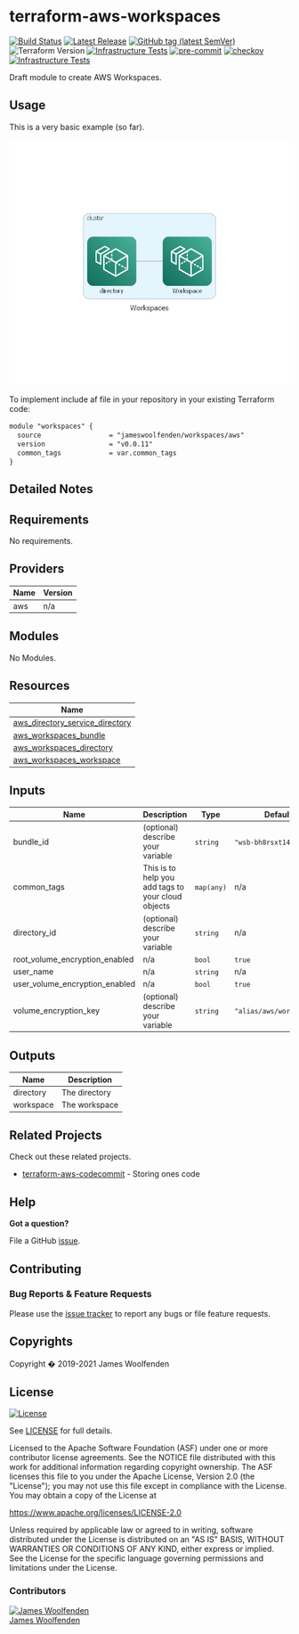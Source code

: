# terraform-aws-workspaces

[![Build Status](https://github.com/JamesWoolfenden/terraform-aws-workspaces/workflows/Verify%20and%20Bump/badge.svg?branch=master)](https://github.com/JamesWoolfenden/terraform-aws-workspaces)
[![Latest Release](https://img.shields.io/github/release/JamesWoolfenden/terraform-aws-workspaces.svg)](https://github.com/JamesWoolfenden/terraform-aws-workspaces/releases/latest)
[![GitHub tag (latest SemVer)](https://img.shields.io/github/tag/JamesWoolfenden/terraform-aws-waf-global.svg?label=latest)](https://github.com/JamesWoolfenden/terraform-aws-waf-global/releases/latest)
![Terraform Version](https://img.shields.io/badge/tf-%3E%3D0.14.0-blue.svg)
[![Infrastructure Tests](https://www.bridgecrew.cloud/badges/github/JamesWoolfenden/terraform-aws-waf-global/cis_aws)](https://www.bridgecrew.cloud/link/badge?vcs=github&fullRepo=JamesWoolfenden%2Fterraform-aws-waf-global&benchmark=CIS+AWS+V1.2)
[![pre-commit](https://img.shields.io/badge/pre--commit-enabled-brightgreen?logo=pre-commit&logoColor=white)](https://github.com/pre-commit/pre-commit)
[![checkov](https://img.shields.io/badge/checkov-verified-brightgreen)](https://www.checkov.io/)
[![Infrastructure Tests](https://www.bridgecrew.cloud/badges/github/jameswoolfenden/terraform-aws-waf-global/general)](https://www.bridgecrew.cloud/link/badge?vcs=github&fullRepo=JamesWoolfenden%2Fterraform-aws-waf-global&benchmark=INFRASTRUCTURE+SECURITY)

Draft module to create AWS Workspaces.

## Usage

This is a very basic example (so far).

![workspaces](./diagram/workspaces.png)

To implement include af file in your repository in your existing Terraform code:

```hcl
module "workspaces" {
  source                 = "jameswoolfenden/workspaces/aws"
  version                = "v0.0.11"
  common_tags            = var.common_tags
}
```

## Detailed Notes

<!-- BEGINNING OF PRE-COMMIT-TERRAFORM DOCS HOOK -->
## Requirements

No requirements.

## Providers

| Name | Version |
|------|---------|
| aws | n/a |

## Modules

No Modules.

## Resources

| Name |
|------|
| [aws_directory_service_directory](https://registry.terraform.io/providers/hashicorp/aws/latest/docs/data-sources/directory_service_directory) |
| [aws_workspaces_bundle](https://registry.terraform.io/providers/hashicorp/aws/latest/docs/data-sources/workspaces_bundle) |
| [aws_workspaces_directory](https://registry.terraform.io/providers/hashicorp/aws/latest/docs/resources/workspaces_directory) |
| [aws_workspaces_workspace](https://registry.terraform.io/providers/hashicorp/aws/latest/docs/resources/workspaces_workspace) |

## Inputs

| Name | Description | Type | Default | Required |
|------|-------------|------|---------|:--------:|
| bundle\_id | (optional) describe your variable | `string` | `"wsb-bh8rsxt14"` | no |
| common\_tags | This is to help you add tags to your cloud objects | `map(any)` | n/a | yes |
| directory\_id | (optional) describe your variable | `string` | n/a | yes |
| root\_volume\_encryption\_enabled | n/a | `bool` | `true` | no |
| user\_name | n/a | `string` | n/a | yes |
| user\_volume\_encryption\_enabled | n/a | `bool` | `true` | no |
| volume\_encryption\_key | (optional) describe your variable | `string` | `"alias/aws/workspaces"` | no |

## Outputs

| Name | Description |
|------|-------------|
| directory | The directory |
| workspace | The workspace |
<!-- END OF PRE-COMMIT-TERRAFORM DOCS HOOK -->

## Related Projects

Check out these related projects.

- [terraform-aws-codecommit](https://github.com/jameswoolfenden/terraform-aws-workspaces) - Storing ones code

## Help

**Got a question?**

File a GitHub [issue](https://github.com/jameswoolfenden/terraform-aws-workspaces/issues).

## Contributing

### Bug Reports & Feature Requests

Please use the [issue tracker](https://github.com/jameswoolfenden/terraform-aws-workspaces/issues) to report any bugs or file feature requests.

## Copyrights

Copyright � 2019-2021 James Woolfenden

## License

[![License](https://img.shields.io/badge/License-Apache%202.0-blue.svg)](https://opensource.org/licenses/Apache-2.0)

See [LICENSE](LICENSE) for full details.

Licensed to the Apache Software Foundation (ASF) under one
or more contributor license agreements. See the NOTICE file
distributed with this work for additional information
regarding copyright ownership. The ASF licenses this file
to you under the Apache License, Version 2.0 (the
"License"); you may not use this file except in compliance
with the License. You may obtain a copy of the License at

<https://www.apache.org/licenses/LICENSE-2.0>

Unless required by applicable law or agreed to in writing,
software distributed under the License is distributed on an
"AS IS" BASIS, WITHOUT WARRANTIES OR CONDITIONS OF ANY
KIND, either express or implied. See the License for the
specific language governing permissions and limitations
under the License.

### Contributors

[![James Woolfenden][jameswoolfenden_avatar]][jameswoolfenden_homepage]<br/>[James Woolfenden][jameswoolfenden_homepage]

[jameswoolfenden_homepage]: https://github.com/jameswoolfenden
[jameswoolfenden_avatar]: https://github.com/jameswoolfenden.png?size=150
[github]: https://github.com/jameswoolfenden
[linkedin]: https://www.linkedin.com/in/jameswoolfenden/
[twitter]: https://twitter.com/JimWoolfenden
[share_twitter]: https://twitter.com/intent/tweet/?text=terraform-aws-workspaces&url=https://github.com/jameswoolfenden/terraform-aws-workspaces
[share_linkedin]: https://www.linkedin.com/shareArticle?mini=true&title=terraform-aws-workspaces&url=https://github.com/jameswoolfenden/terraform-aws-workspaces
[share_reddit]: https://reddit.com/submit/?url=https://github.com/jameswoolfenden/terraform-aws-workspaces
[share_facebook]: https://facebook.com/sharer/sharer.php?u=https://github.com/jameswoolfenden/terraform-aws-workspaces
[share_email]: mailto:?subject=terraform-aws-workspaces&body=https://github.com/jameswoolfenden/terraform-aws-workspaces
